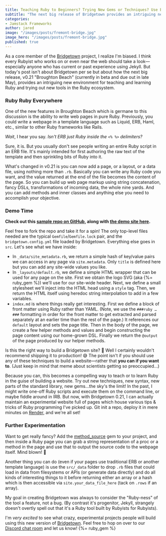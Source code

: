 ```yaml
---
title: Teaching Ruby to Beginners? Trying New Gems or Techniques? Use Bridgetown!
subtitle: "The next big release of Bridgetown provides an intriguing new environment for teaching and learning Ruby and trying out new tools in the Ruby ecosystem."
categories:
- Jamstack Frameworks
author: jared
image: "/images/posts/fremont-bridge.jpg"
image_hero: "/images/posts/fremont-bridge.jpg"
published: true
---
```


As a core member of the [Bridgetown](https://beta.bridgetownrb.com) project, I realize I'm biased. I think every Rubyist who works on or even near the web should take a look—especially anyone who has current or past experience using Jekyll. But today's post isn't about Bridgetown per se but about how the next big release, v0.21 "Broughton Beach" (currently in beta and due out in late May), provides an intriguing new environment for teaching and learning Ruby and trying out new tools in the Ruby ecosystem.

### Ruby Ruby Everywhere

One of the new features in Broughton Beach which is germane to this discussion is the ability to write web pages in pure Ruby. Previously, you could write a webpage in a template language such as Liquid, ERB, Haml, etc., similar to other Ruby frameworks like Rails.

*Wait*, I hear you say. *Isn't ERB just Ruby inside the* `<% %>` *delimiters?*

Sure, it is. But you usually don't see people writing an entire Ruby script in an ERB file. It's mainly intended for first authoring the raw text of the template and then sprinkling bits of Ruby into it.

What's changed in v0.21 is you can now add a page, or a layout, or a data file, using nothing more than `.rb`. Basically you can write any Ruby code you want, and the value returned at the end of the file becomes the content of the page. So you can build up web page markup using string concatenation, fancy DSLs, transformations of incoming data, the whole nine yards. And you can add methods and inner classes and anything else you need to accomplish your objective.

### Demo Time

**Check out this [sample repo on GitHub](https://github.com/jaredcwhite/minimal-bridgetown-ruby-site), along with [the demo site here](https://github.com/jaredcwhite/minimal-bridgetown-ruby-site/search?l=ruby).**

Feel free to fork the repo and take it for a spin! The only top-level files needed are the typical `Gemfile`/`Gemfile.lock` pair, and the `bridgetown.config.yml` file loaded by Bridgetown. Everything else goes in `src`. Let's see what we have inside:

* In `_data/site_metadata.rb`, we return a simple hash of key/value pairs we can access in any page via `site.metadata`. Only `title` is defined here but you can add any site-wide values you like.
* In `_layouts/default.rb`, we define a simple HTML wrapper that can be used for any page on the site. First we obtain the logo SVG (aka {%= ruby_gem %}) we'll use for our site-wide header. Next, we define a small stylesheet we'll inject into the HTML head using a `style` tag. Then, we return the HTML itself using heredoc string interpolation to add in a few variables.
* `index.md` is where things really get interesting. First we define a block of front matter using Ruby rather than YAML. (Note, we use the `###ruby … ###` formatting in order for the front matter to get extracted and parsed separately at an earlier time than the rest of the page.) It references our `default` layout and sets the page title. Then in the body of the page, we create a few helper methods and values and begin constructing the page content using our home-grown DSL. Finally we return the `@output` of the page produced by our helper methods.

Is this the right way to build a Bridgetown site? 🤔 Well I certainly wouldn't recommend shipping it to production! 😅 The point isn't if you should use any of these techniques to build a website—rather that **you can if you want to**. (Just keep in mind that meme about scientists getting so preoccupied…)

Because you can, this becomes a compelling way to teach or to learn Ruby in the guise of building a website. Try out new techniques, new syntax, new parts of the standard library, new gems…the sky's the limit! In the past, I might write one-off Ruby scripts and execute them on the command line, or maybe fiddle around in IRB. But now, with Bridgetown 0.21, I can actually maintain an experimental website full of pages which house various tips & tricks of Ruby programming I've picked up. Git init a repo, deploy it in mere minutes on [Render](https://render.com), and we're all set!

### Further Experimentation

Want to get really fancy? Add the [method_source](https://github.com/banister/method_source) gem to your project, and then inside a Ruby page you can grab a string representation of a proc or a method in the page and use that to output the source code to the webpage itself. Mind blown! 🤯

Another thing you can do (even if your pages use traditional ERB or another template language) is use the `src/_data` folder to drop `.rb` files that could load in data from filesystems or APIs (or generate data directly) and do all kinds of interesting things to it before returning either an array or a hash which is then accessible via `site.your_data_file_here` (tack on `.rows` if an array).

My goal in creating Bridgetown was always to consider the "Ruby-ness" of the tool a feature, not a bug. (By contrast it's progenitor, Jekyll, strangely doesn't  overtly spell out that it's a Ruby tool built by Rubyists for Rubyists).

I'm *very excited* to see what crazy, experimental projects people will build using this new version of [Bridgetown](https://beta.bridgetownrb.com). Feel free to hop on over to our [Discord chat room](https://discord.gg/4E6hktQGz4) and let us know! {%= ruby_gem %}